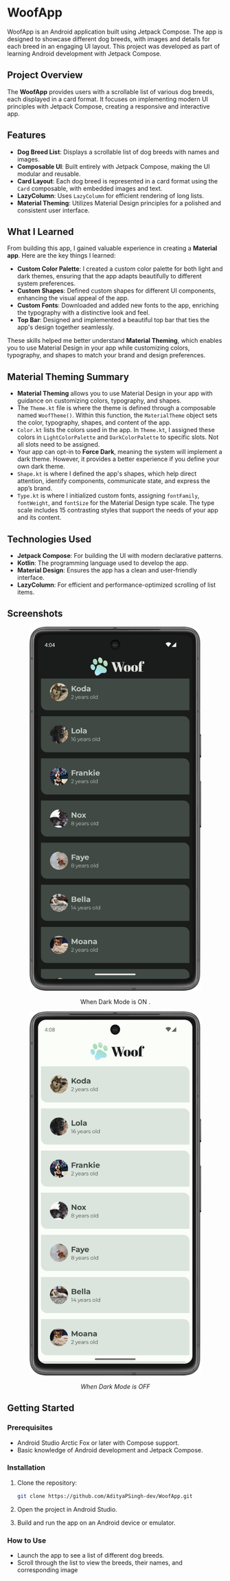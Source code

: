 # WoofApp

WoofApp is an Android application built using Jetpack Compose. The app is designed to showcase different dog breeds, with images and details for each breed in an engaging UI layout. This project was developed as part of learning Android development with Jetpack Compose.

## Project Overview

The **WoofApp** provides users with a scrollable list of various dog breeds, each displayed in a card format. It focuses on implementing modern UI principles with Jetpack Compose, creating a responsive and interactive app.

## Features

- **Dog Breed List**: Displays a scrollable list of dog breeds with names and images.
- **Composable UI**: Built entirely with Jetpack Compose, making the UI modular and reusable.
- **Card Layout**: Each dog breed is represented in a card format using the `Card` composable, with embedded images and text.
- **LazyColumn**: Uses `LazyColumn` for efficient rendering of long lists.
- **Material Theming**: Utilizes Material Design principles for a polished and consistent user interface.

## What I Learned

From building this app, I gained valuable experience in creating a **Material app**. Here are the key things I learned:

- **Custom Color Palette**: I created a custom color palette for both light and dark themes, ensuring that the app adapts beautifully to different system preferences.
- **Custom Shapes**: Defined custom shapes for different UI components, enhancing the visual appeal of the app.
- **Custom Fonts**: Downloaded and added new fonts to the app, enriching the typography with a distinctive look and feel.
- **Top Bar**: Designed and implemented a beautiful top bar that ties the app's design together seamlessly.

These skills helped me better understand **Material Theming**, which enables you to use Material Design in your app while customizing colors, typography, and shapes to match your brand and design preferences.

## Material Theming Summary

- **Material Theming** allows you to use Material Design in your app with guidance on customizing colors, typography, and shapes.
- The `Theme.kt` file is where the theme is defined through a composable named `WoofTheme()`. Within this function, the `MaterialTheme` object sets the color, typography, shapes, and content of the app.
- `Color.kt` lists the colors used in the app. In `Theme.kt`, I assigned these colors in `LightColorPalette` and `DarkColorPalette` to specific slots. Not all slots need to be assigned.
- Your app can opt-in to **Force Dark**, meaning the system will implement a dark theme. However, it provides a better experience if you define your own dark theme.
- `Shape.kt` is where I defined the app's shapes, which help direct attention, identify components, communicate state, and express the app’s brand.
- `Type.kt` is where I initialized custom fonts, assigning `fontFamily`, `fontWeight`, and `fontSize` for the Material Design type scale. The type scale includes 15 contrasting styles that support the needs of your app and its content.

## Technologies Used

- **Jetpack Compose**: For building the UI with modern declarative patterns.
- **Kotlin**: The programming language used to develop the app.
- **Material Design**: Ensures the app has a clean and user-friendly interface.
- **LazyColumn**: For efficient and performance-optimized scrolling of list items.

## Screenshots
<div align="center">

<!-- Dark Mode -->
<img src="images/DarkTheme.png" alt="Dark Mode ON" style="width:400px; height:auto;" />
<p style="text-align:center;"> When Dark Mode is ON . </em></p>

<!-- Light Mode -->
<img src="images/lightTheme.png" alt="Add items" style="width:400px; height:auto;" />
<p style="text-align:center;"><em>When Dark Mode is OFF</em></p>



</div>


## Getting Started

### Prerequisites

- Android Studio Arctic Fox or later with Compose support.
- Basic knowledge of Android development and Jetpack Compose.

### Installation

1. Clone the repository:

   ```bash
   git clone https://github.com/AdityaPSingh-dev/WoofApp.git
   
2. Open the project in Android Studio.

3. Build and run the app on an Android device or emulator.

### How to Use
- Launch the app to see a list of different dog breeds.
- Scroll through the list to view the breeds, their names, and corresponding image

